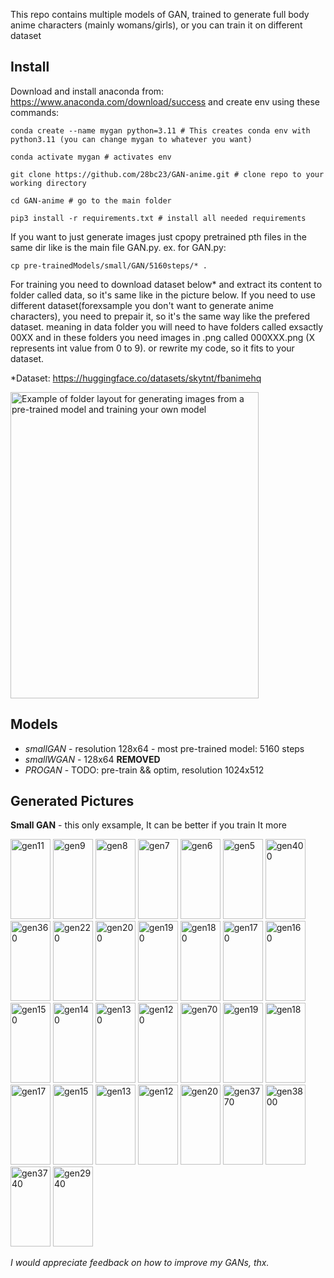 This repo contains multiple models of GAN, trained to generate full body anime characters (mainly womans/girls), or you can train it on different dataset

**Install**
-
Download and install anaconda from: https://www.anaconda.com/download/success
and create env using these commands:
```
conda create --name mygan python=3.11 # This creates conda env with python3.11 (you can change mygan to whatever you want)

conda activate mygan # activates env

git clone https://github.com/28bc23/GAN-anime.git # clone repo to your working directory

cd GAN-anime # go to the main folder

pip3 install -r requirements.txt # install all needed requirements
```

If you want to just generate images just cpopy pretrained pth files in the same dir like is the main file GAN.py.
ex. for GAN.py:
```
cp pre-trainedModels/small/GAN/5160steps/* .
```

For training you need to download dataset below* and extract its content to folder called data, so it's same like in the picture below.
If you need to use different dataset(forexsample you don't want to generate anime characters), you need to prepair it, so it's the same way like the prefered dataset.
meaning in data folder you will need to have folders called exsactly 00XX and in these folders you need images in .png called 000XXX.png (X represents int value from 0 to 9).
or rewrite my code, so it fits to your dataset.

*Dataset: https://huggingface.co/datasets/skytnt/fbanimehq

<img width="397" height="490" alt="Example of folder layout for generating images from a pre-trained model and training your own model" src="https://github.com/user-attachments/assets/06d8a40e-814f-4be7-94c5-fd32155398b8" />

**Models**
-
- *smallGAN* - resolution 128x64 - most pre-trained model: 5160 steps
- *smallWGAN* - 128x64 **REMOVED**
- *PROGAN* - TODO: pre-train && optim, resolution 1024x512



**Generated Pictures**
-

**Small GAN** - this only exsample, It can be better if you train It more

<img width="64" height="128" alt="gen11" src="https://github.com/user-attachments/assets/e739cd49-fea8-4f23-853b-e9fb7229fb6b" />
<img width="64" height="128" alt="gen9" src="https://github.com/user-attachments/assets/2e0f14ed-ed07-4fcf-9ab4-f4d4f5505108" />
<img width="64" height="128" alt="gen8" src="https://github.com/user-attachments/assets/df5e26be-347d-4bd8-841b-2dc97d1a98a1" />
<img width="64" height="128" alt="gen7" src="https://github.com/user-attachments/assets/f167ff05-c046-4e01-86ae-e0ddcf04da7f" />
<img width="64" height="128" alt="gen6" src="https://github.com/user-attachments/assets/4e4beb86-0921-40f7-b10d-c56a0ed8bb7c" />
<img width="64" height="128" alt="gen5" src="https://github.com/user-attachments/assets/18258b49-f4c0-4c4c-9fac-9e440dd8ff4b" />
<img width="64" height="128" alt="gen400" src="https://github.com/user-attachments/assets/b69e86ba-3066-45e5-97a4-8172e5e42e27" />
<img width="64" height="128" alt="gen360" src="https://github.com/user-attachments/assets/5c620e0b-3dce-40c7-a669-c9564dded36f" />
<img width="64" height="128" alt="gen220" src="https://github.com/user-attachments/assets/fea6f5b5-30e0-48ea-ba58-e0bcd83abe01" />
<img width="64" height="128" alt="gen200" src="https://github.com/user-attachments/assets/2615f2cd-10ce-4ee7-a634-b07ace2276db" />
<img width="64" height="128" alt="gen190" src="https://github.com/user-attachments/assets/5e415bac-f1fc-4e36-aced-aa2d9432828e" />
<img width="64" height="128" alt="gen180" src="https://github.com/user-attachments/assets/0433b384-a595-4b65-b2bd-dd3f456c77fe" />
<img width="64" height="128" alt="gen170" src="https://github.com/user-attachments/assets/7a32c08c-ab05-4ef4-ba78-45747ffd9962" />
<img width="64" height="128" alt="gen160" src="https://github.com/user-attachments/assets/bc542b99-6355-4e9b-ad6b-1214fb34d8a2" />
<img width="64" height="128" alt="gen150" src="https://github.com/user-attachments/assets/90ddca5c-acd9-45a8-8f45-e3e5dfe4771b" />
<img width="64" height="128" alt="gen140" src="https://github.com/user-attachments/assets/c32a18a0-c118-4033-9cfe-0d08df5bebfd" />
<img width="64" height="128" alt="gen130" src="https://github.com/user-attachments/assets/ebd4ca36-b539-4509-87ad-0aac3561c7a7" />
<img width="64" height="128" alt="gen120" src="https://github.com/user-attachments/assets/7e63fe71-eda2-4964-a566-c1c188337309" />
<img width="64" height="128" alt="gen70" src="https://github.com/user-attachments/assets/63d6a1b4-6b9e-4601-b9fa-8798c62dd310" />
<img width="64" height="128" alt="gen19" src="https://github.com/user-attachments/assets/41db57d3-7eb2-440d-a1a8-16815bc26872" />
<img width="64" height="128" alt="gen18" src="https://github.com/user-attachments/assets/aadda9fd-5242-409a-a069-a6c78b97bdef" />
<img width="64" height="128" alt="gen17" src="https://github.com/user-attachments/assets/116d2bd5-da8f-4b80-854d-e9aeeffdfdf6" />
<img width="64" height="128" alt="gen15" src="https://github.com/user-attachments/assets/4fd48cb4-5746-47fd-96e8-a5f30fd28e21" />
<img width="64" height="128" alt="gen13" src="https://github.com/user-attachments/assets/411413e7-4cab-4adb-8533-26b8e055fa6b" />
<img width="64" height="128" alt="gen12" src="https://github.com/user-attachments/assets/17a03e08-462e-46c5-b21a-a84f46cd1cd3" />
<img width="64" height="128" alt="gen20" src="https://github.com/user-attachments/assets/e07f53b4-8576-4b19-970c-3b77906afa64" />
<img width="64" height="128" alt="gen3770" src="https://github.com/user-attachments/assets/27a9d5ef-5416-4d4c-a54d-8d0561669f4f" />
<img width="64" height="128" alt="gen3800" src="https://github.com/user-attachments/assets/0c8925f0-516f-43ab-8e32-d7d131fa1b89" />
<img width="64" height="128" alt="gen3740" src="https://github.com/user-attachments/assets/6b5026a7-830e-4651-b535-eae3bacf4792" />
<img width="64" height="128" alt="gen2940" src="https://github.com/user-attachments/assets/15da5259-4f0e-4c43-b4ea-5047cb9fc108" />

*I would appreciate feedback on how to improve my GANs, thx.*
